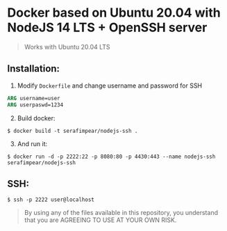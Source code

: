 # Docker based on Ubuntu 20.04 with NodeJS 14 LTS + OpenSSH server
> Works with Ubuntu 20.04 LTS

## Installation:
1. Modify `Dockerfile` and change username and password for SSH
```dockerfile
ARG username=user
ARG userpaswd=1234
```
2. Build docker:
```
$ docker build -t serafimpear/nodejs-ssh .
```
3. And run it:
```
$ docker run -d -p 2222:22 -p 8080:80 -p 4430:443 --name nodejs-ssh serafimpear/nodejs-ssh
```

## SSH:
```
$ ssh -p 2222 user@localhost
```

> By using any of the files available in this repository, you understand that you are AGREEING TO USE AT YOUR OWN RISK.
